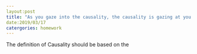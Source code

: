 ```yaml
---
layout:post
title: "As you gaze into the causality, the causality is gazing at you."
date:2019/03/17
catergories: homework
---
```

The definition of Causality should be based on the 
